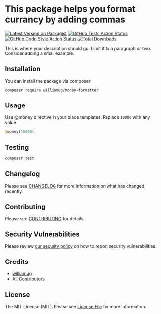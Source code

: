 # This package helps you format currancy by adding commas

[![Latest Version on Packagist](https://img.shields.io/packagist/v/williamug/money-formatter.svg?style=flat-square)](https://packagist.org/packages/williamug/money-formatter#1.0.0)
[![GitHub Tests Action Status](https://img.shields.io/github/workflow/status/williamug/money-formatter/run-tests?label=tests)](https://github.com/williamug/money-formatter/actions?query=workflow%3Arun-tests+branch%3Amain)
[![GitHub Code Style Action Status](https://img.shields.io/github/workflow/status/williamug/money-formatter/Check%20&%20fix%20styling?label=code%20style)](https://github.com/williamug/money-formatter/actions?query=workflow%3A"Check+%26+fix+styling"+branch%3Amain)
[![Total Downloads](https://img.shields.io/packagist/dt/williamug/money-formatter.svg?style=flat-square)](https://packagist.org/packages/williamug/money-formatter)

This is where your description should go. Limit it to a paragraph or two. Consider adding a small example.

## Installation

You can install the package via composer:

```bash
composer require williamug/money-formatter
```

## Usage

Use @money directive in your blade templates. Replace `10000` with any value

```php
@money(10000)
```

## Testing

```bash
composer test
```

## Changelog

Please see [CHANGELOG](CHANGELOG.md) for more information on what has changed recently.

## Contributing

Please see [CONTRIBUTING](https://github.com/spatie/.github/blob/main/CONTRIBUTING.md) for details.

## Security Vulnerabilities

Please review [our security policy](../../security/policy) on how to report security vulnerabilities.

## Credits

-   [williamug](https://github.com/Williamug)
-   [All Contributors](../../contributors)

## License

The MIT License (MIT). Please see [License File](LICENSE.md) for more information.
